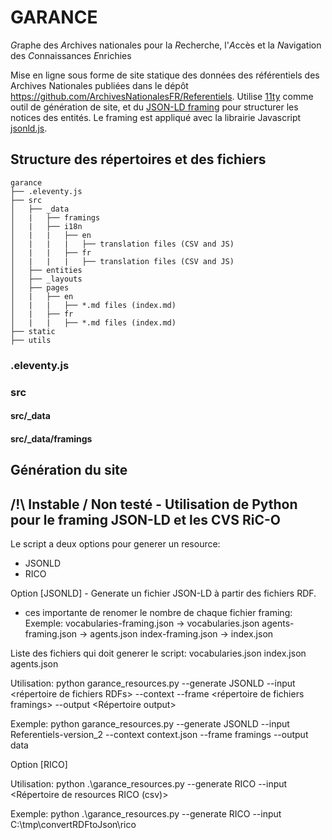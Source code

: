 # GARANCE

*G*raphe des *A*rchives nationales pour la *R*echerche, l'*A*ccès et la *N*avigation des *C*onnaissances *E*nrichies

Mise en ligne sous forme de site statique des données des référentiels des Archives Nationales publiées dans le dépôt https://github.com/ArchivesNationalesFR/Referentiels.
Utilise [11ty]([url](https://www.11ty.dev/)) comme outil de génération de site, et du [JSON-LD framing]([url](https://www.w3.org/TR/json-ld11-framing/)) pour structurer les notices des entités. Le framing est appliqué avec la librairie Javascript [jsonld.js]([url](https://github.com/digitalbazaar/jsonld.js)).

## Structure des répertoires et des fichiers

```
garance
├── .eleventy.js
├── src
│   ├── _data
│   |   ├── framings
│   |   ├── i18n
│   |   |   ├── en
│   |   |   |   ├── translation files (CSV and JS)
│   |   |   ├── fr
│   |   |   |   ├── translation files (CSV and JS)
│   ├── entities
│   ├── _layouts
│   ├── pages
│   |   ├── en
│   |   |   ├── *.md files (index.md)
│   |   ├── fr
│   |   |   ├── *.md files (index.md)
├── static
├── utils
```

### .eleventy.js

### src

#### src/_data

#### src/_data/framings


## Génération du site







## /!\ Instable / Non testé - Utilisation de Python pour le framing JSON-LD et les CVS RiC-O

Le script a deux options pour generer un resource:

  - JSONLD
  - RICO

Option [JSONLD] - Generate un fichier JSON-LD à partir des fichiers RDF.

* ces importante de renomer le nombre de chaque fichier framing: 
Exemple:
vocabularies-framing.json -> vocabularies.json
agents-framing.json -> agents.json
index-framing.json -> index.json


Liste des fichiers qui doit generer le script:
vocabularies.json
index.json
agents.json

Utilisation:
  python garance_resources.py --generate JSONLD --input <répertoire de fichiers RDFs>  --context <fichier de context> --frame <répertoire de fichiers framings> --output <Répertoire output>

Exemple:
 python garance_resources.py --generate JSONLD --input Referentiels-version_2 --context context.json --frame framings --output data

 
Option [RICO]

Utilisation:
  python .\garance_resources.py --generate RICO --input <Répertoire de resources RICO (csv)>

Exemple:
  python .\garance_resources.py --generate RICO --input C:\tmp\convertRDFtoJson\rico
